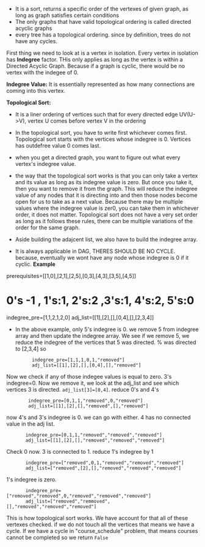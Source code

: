 - It is a sort, returns a specific order of the vertexes of given graph, as long as graph satisfies certain conditions
- The only graphs that have valid topological ordering is called directed acyclic graphs
- every tree has a topological ordering. since by definition, trees do not have any cycles. 

First thing we need to look at is a vertex in isolation. Every vertex in isolation has **Indegree** factor. THis only
applies as long as the vertex is within a Directed Acyclic Graph. Because if a graph is cyclic, there would be 
no vertex with the indegee of 0.

**Indegree Value:** It is essentially represented as how many connections are coming into this vertex. 

**Topological Sort:**
- It is a liner ordering of vertices such that for every directed edge UV(U->V), vertex U comes before vertex V in the ordering
- In the topological sort, you have to write first whichever comes first. Topological sort starts with the vertices 
whose indegree is 0. Vertices has outdefree value 0 comes last. 
- when you get a directed graph, you want to figure out what every vertex's indegree value. 
- the way that the topological sort works is that you can only take a vertex and its value as long as its indegree value is zero.
But once you take it, then you want to remove it from the graph. 
   This will reduce the indegree value of any nodes that it is directing into and then those nodes become open for us
to take as a next value. Because there may be multiple values where the indegree value is zer0, you can take them in whichever
order, it does not matter. Topological sort does not have a very set order as long as it follows these rules, there can be
multiple variations of the order for the same graph. 

- Aside building the adajcent list, we also have to build the indegree array. 

- It is always applicable in DAG, THERES SHOULD BE NO CYCLE. because, eventually we wont have any node whose indegree is 0 if it cyclic.
**Example**

prerequisites=[[1,0],[2,1],[2,5],[0,3],[4,3],[3,5],[4,5]]
# 0's -1 , 1's:1, 2's:2 ,3's:1, 4's:2, 5's:0
indegree_pre=[1,1,2,1,2,0]
adj_list=[[1],[2],[],[0,4],[],[2,3,4]]

- In the above example, only 5's indegree is 0. we remove 5 from indegree array and then update the indegree array.
We see if we remove 5, we reduce the indegree of the vertices that 5 was directed. % was directed to [2,3,4] so 
     
            indegree_pre=[1,1,1,0,1,"removed"]
            adj_list=[[1],[2],[],[0,4],[],"removed"]

Now we check if any of those indegee values is equal to zero. 3's indegree=0. Now we remove it, we look at the adj_list 
and see which vertices 3 is directed. `adj_list[3]=[0,4]`. reduce 0's and 4's 

            indegree_pre=[0,1,1,"removed",0,"removed"] 
            adj_list=[[1],[2],[],"removed",[],"removed"]

now 4's and 3's indegree is 0. we can go with either. 4 has no connected value in the adj list. 

           indegree_pre=[0,1,1,"removed","removed","removed"] 
           adj_list=[[1],[2],[],"removed","removed","removed"]

Check 0 now. 3 is connected to 1. reduce 1's indegree by 1
        
           indegree_pre=["removed",0,1,"removed","removed","removed"] 
           adj_list=["removed",[2],[],"removed","removed","removed"]

1's indegree is zero.

           indegree_pre=["removed","removed",0,"removed","removed","removed"] 
           adj_list=["removed","remmoved",[],"removed","removed","removed"]

This is how topological sort works. We have account for that all of these vertexes checked. if we do not touch
all the vertices that means we have a cycle. If we have a cycle in "course_schedule" problem, that means
courses cannot be completed so we return `False`